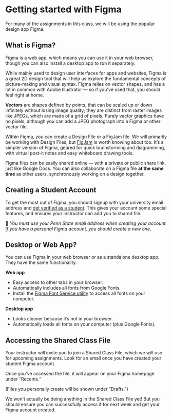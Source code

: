 # Getting started with Figma


For many of the assignments in this class, we will be using the popular design app Figma. 

## What is Figma?

Figma is a web app, which means you can use it in your web browser, though you can also install a desktop app to run it separately. 

While mainly used to design user interfaces for apps and websites, Figma is a great 2D design tool that will help us explore the fundamental concepts of picture-making and visual syntax. Figma relies on vector shapes, and has a lot in common with Adobe Illustrator — so if you’ve used that, you should feel right at home. 

**Vectors** are shapes defined by points, that can be scaled up or down infinitely without losing image quality; they are distinct from raster images like JPEGs, which are made of a grid of pixels. Purely vector graphics have no pixels, although you can add a JPEG photograph into a Figma or other vector file. 

Within Figma, you can create a Design File or a FigJam file. We will primarily be working with Design Files, but [FigJam](https://www.figma.com/figjam/) is worth knowing about too. It’s a simpler version of Figma, geared for quick brainstorming and diagramming, with virtual post-it notes and easy whiteboard drawing tools. 

Figma files can be easily shared online — with a private or public share link, just like Google Docs. You can also collaborate on a Figma file ****************at the same time**************** as other users, synchronously working on a design together.

## Creating a Student Account

To get the most out of Figma, you should signup with your university email address and [get verified as a student](https://www.figma.com/education/). This gives your account some special features, and ensures your instructor can add you to shared file. 

🚨 *You must use your Penn State email address when creating your account. If you have a personal Figma account, you should create a new one.*

## Desktop or Web App?

You can use Figma in your web browser or as a standalone desktop app. They have the same functionality.

**Web app**

- Easy access to other tabs in your browser.
- Automatically includes all fonts from Google Fonts.
- Install the [Figma Font Service utility](https://help.figma.com/hc/en-us/articles/360039956894-Access-local-fonts-on-your-computer) to access all fonts on your computer.

**Desktop app**

- Looks cleaner because it’s not in your browser.
- Automatically loads all fonts on your computer (plus Google Fonts).

## Accessing the Shared Class File

Your instructor will invite you to join a Shared Class File, which we will use for upcoming assignments. Look for an email once you have created your student Figma account. 

Once you’ve accessed the file, it will appear on your Figma homepage under “Recents.” 

(Files you personally create will be shown under “Drafts.”)

We won’t actually be doing anything in the Shared Class File yet! But you should ensure you can successfully access it for next week and get your Figma account created.